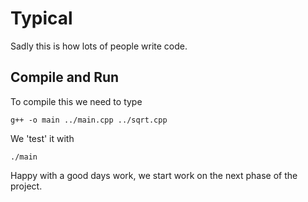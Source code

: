 # Typical 

Sadly this is how lots of people write code.

## Compile and Run 

To compile this we need to type 
	 
	g++ -o main ../main.cpp ../sqrt.cpp

We 'test' it with 

	./main

Happy with a good days work, we start work on the next phase of the project.


